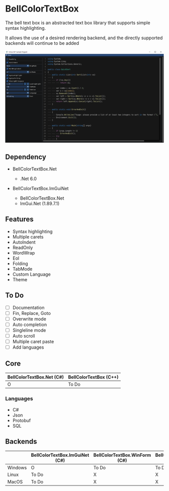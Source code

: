 # BellColorTextBox

The bell text box is an abstracted text box library that supports simple syntax highlighting.

It allows the use of a desired rendering backend, and the directly supported backends will continue to be added

![screenshot](https://github.com/kjs104901/BellColorTextBox/blob/main/Documents/screenshot.PNG)


## Dependency
- BellColorTextBox.Net
  - .Net 6.0

- BellColorTextBox.ImGuiNet
  - BellColorTextBox.Net
  - ImGui.Net (1.89.7.1)


## Features 
- Syntax highlighting 
- Multiple carets
- AutoIndent
- ReadOnly
- WordWrap
- Eol
- Folding
- TabMode
- Custom Language
- Theme

## To Do
- [ ] Documentation
- [ ] Fin, Replace, Goto
- [ ] Overwrite mode
- [ ] Auto completion
- [ ] Singleline mode
- [ ] Auto scroll
- [ ] Multiple caret paste
- [ ] Add languages

## Core
|BellColorTextBox.Net (C#)|BellColorTextBox (C++)|
|---|---|
|O|To Do|

### Languages
- C#
- Json
- Protobuf
- SQL

## Backends
||BellColorTextBox.ImGuiNet (C#)|BellColorTextBox.WinForm (C#)|BellColorTextBox.WPF (C#)|BellColorTextBox.ImGui (C++)|
|---|---|---|---|---|
|Windows|O|To Do|To Do|To Do|
|Linux|To Do|X|X|To Do|
|MacOS|To Do|X|X|To Do|